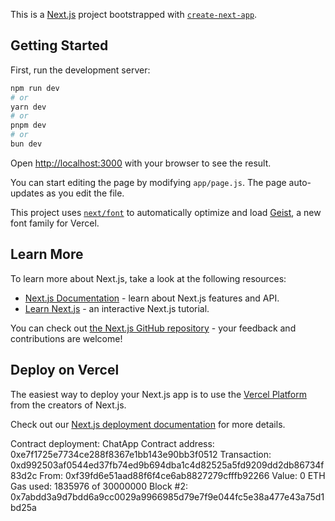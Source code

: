 This is a [Next.js](https://nextjs.org) project bootstrapped with [`create-next-app`](https://github.com/vercel/next.js/tree/canary/packages/create-next-app).

## Getting Started

First, run the development server:

```bash
npm run dev
# or
yarn dev
# or
pnpm dev
# or
bun dev
```

Open [http://localhost:3000](http://localhost:3000) with your browser to see the result.

You can start editing the page by modifying `app/page.js`. The page auto-updates as you edit the file.

This project uses [`next/font`](https://nextjs.org/docs/app/building-your-application/optimizing/fonts) to automatically optimize and load [Geist](https://vercel.com/font), a new font family for Vercel.

## Learn More

To learn more about Next.js, take a look at the following resources:

- [Next.js Documentation](https://nextjs.org/docs) - learn about Next.js features and API.
- [Learn Next.js](https://nextjs.org/learn) - an interactive Next.js tutorial.

You can check out [the Next.js GitHub repository](https://github.com/vercel/next.js) - your feedback and contributions are welcome!

## Deploy on Vercel

The easiest way to deploy your Next.js app is to use the [Vercel Platform](https://vercel.com/new?utm_medium=default-template&filter=next.js&utm_source=create-next-app&utm_campaign=create-next-app-readme) from the creators of Next.js.

Check out our [Next.js deployment documentation](https://nextjs.org/docs/app/building-your-application/deploying) for more details.

 Contract deployment: ChatApp
  Contract address:    0xe7f1725e7734ce288f8367e1bb143e90bb3f0512
  Transaction:         0xd992503af0544ed37fb74ed9b694dba1c4d82525a5fd9209dd2db86734f83d2c
  From:                0xf39fd6e51aad88f6f4ce6ab8827279cfffb92266
  Value:               0 ETH
  Gas used:            1835976 of 30000000
  Block #2:            0x7abdd3a9d7bdd6a9cc0029a9966985d79e7f9e044fc5e38a477e43a75d1bd25a
